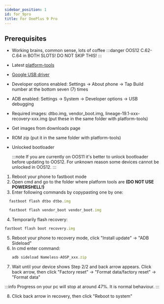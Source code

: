 ```yaml
---
sidebar_position: 1
id: for_9pro
title: For OnePlus 9 Pro
---
```


## Prerequisites

- Working brains, common sense, lots of coffee
  :::danger
  OOS12 C.62-C.64 in BOTH SLOTS! DO NOT SKIP THIS!
  :::
- Latest [platform-tools](https://developer.android.com/studio/releases/platform-tools)
- [Google USB driver](https://dl.google.com/android/repository/latest_usb_driver_windows.zip)
- Developer options enabled: Settings -> About phone -> Tap Build number at the bottom seven (7) times
- ADB enabled: Settings -> System -> Developer options -> USB debugging
- Required images: dtbo.img, vendor_boot.img, lineage-19.1-xxx-recovery-xxx.img (put these in the same folder with platform-tools)
- Get images from downloads page
- ROM zip (put it in the same folder with platform-tools)
- Unlocked bootloader
  
  :::note
  If you are currently on OOS11 it's better to unlock bootloader before updating to OOS12. For unknown reason some devices cannot be unlocked in OOS12.
  ::: 
1. Reboot your phone to fastboot mode
2. Open cmd and go to the folder where platform tools are **(DO NOT USE POWERSHELL!)**
3. Enter following commands by copypasting one by one:
  ```js
    fastboot flash dtbo dtbo.img
  ```
  ```js
    fastboot flash vendor_boot vendor_boot.img
  ```

4. Temporarily flash recovery:
  ```js
  fastboot flash boot recovery.img
  ```
5. Reboot your phone to recovery mode, click "Install update" -> "ADB Sideload"
6. In cmd enter command: 
   ```js
   adb sideload Nameless-AOSP_xxx.zip
   ```
7. Wait until your device shows Step 2/2 and back arrow appears. Click back arrow, then click "Factory reset" -> "Format data/factory reset" -> "Format data"

  :::info
  Progress on your pc will stop at around 47%. It is normal behaviour.
  :::

8. Click back arrow in recovery, then click "Reboot to system"
